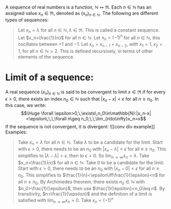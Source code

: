 A sequence of real numbers is a function, $\mathbb{N}\mapsto\Re$. Each $n\in\mathbb{N}$ has an assigned value $x_n\in\Re$, denoted as $(x_n)_{n\in\mathbb{N}}$. The following are different types of sequences:
> Let $x_n=\lambda$ for all $n\in\mathbb{N},\,\lambda\in\Re$. This is called a constant sequence.
> Let $x_n=\frac{1}{n}$ for all $n\in\mathbb{N}$.
> Let $x_n=(-1)^n$ for all $n\in\mathbb{N}$, this oscillates between $+1$ and $-1$.
> Let $x_n=x_{n-1}+x_{n-2}$, with $x_1=1,\,x_2=1$, for all $n\in\mathbb{N}>2$. This is defined recursively, in terms of other elements of the sequence.

# Limit of a sequence:

A real sequence $(x_n)_{n\in\mathbb{N}}$ is said to be convergent to limit $x\in\Re$ if for every $\epsilon>0$, there exists an index $n_0\in\mathbb{N}$ such that $|x_n-x|<\epsilon$ for all $n\geq n_0$. In this case, we write:
$$\Huge \forall \epsilon>0,\,\exists\,n_0\in\mathbb{N}:|x_n-x|<\epsilon\,\,\,\forall n\geq n_0,\,\,\lim_{n\to\infty}x_n=x$$
If the sequence is not convergent, it is divergent:
![[conv div example]]
Examples:
> Take $x_n=\lambda$ for all $n\in\mathbb{N}$. Take $\lambda$ to be a candidate for the limit. Start with $\epsilon>0$, there needs to be an $n_0$ with $|x_n-\lambda|<\epsilon$ for all $n\geq n_0$. This simplifies to $|\lambda-\lambda|<\epsilon$, then to $\epsilon>0$. So $\lim_{n\to\infty}x_n=\lambda$.
> Take $x_n=\frac{1}{n}$ for all $n\in\mathbb{N}$. Take $0$ to be a candidate for the limit. Start with $\epsilon>0$, there needs to be an $n_0$ with $|x_n-0|<\epsilon$ for all $n\geq n_0$. This simplifies to $\frac{1}{n}<\epsilon\iff\frac{1}{\epsilon}<n$ for all $n\geq n_0$. By Archimedes theorem, there exists $n_0\in\mathbb{N}$ with $n_0>\frac{1}{\epsilon}$, then use $\frac{1}{\epsilon}<n_0\leq n$. By transitivity, $n>\frac{1}{\epsilon}$ and the definition of a limit is satisfied with $\lim_{n\to\infty}x_n=0$.
> Take $x_n=(-1)^n$

